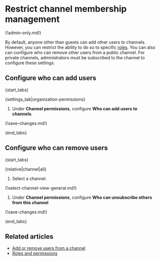 # Restrict channel membership management

{!admin-only.md!}

By default, anyone other than guests can add other users to channels. However,
you can restrict the ability to do so to specific
[roles](/help/roles-and-permissions). You can also can configure who can remove
other users from a public channel. For private channels, administrators must be
subscribed to the channel to configure these settings.

## Configure who can add users

{start_tabs}

{settings_tab|organization-permissions}

1. Under **Channel permissions**, configure **Who can add users to channels**.

{!save-changes.md!}

{end_tabs}

## Configure who can remove users

{start_tabs}

{relative|channel|all}

1. Select a channel.

{!select-channel-view-general.md!}

1. Under **Channel permissions**, configure
   **Who can unsubscribe others from this channel**

{!save-changes.md!}

{end_tabs}

## Related articles

* [Add or remove users from a channel](/help/add-or-remove-users-from-a-channel)
* [Roles and permissions](/help/roles-and-permissions)
